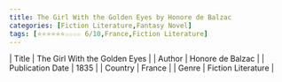```yaml
---
title: The Girl With the Golden Eyes by Honore de Balzac
categories: [Fiction Literature,Fantasy Novel]
tags: [⭐⭐⭐⭐⭐⭐☆☆☆☆ 6/10,France,Fiction Literature]
---
```

        
| Title | The Girl With the Golden Eyes  |
| Author |  Honore de Balzac  |
| Publication Date | 1835   |
| Country | France |
| Genre | Fiction Literature  |
        